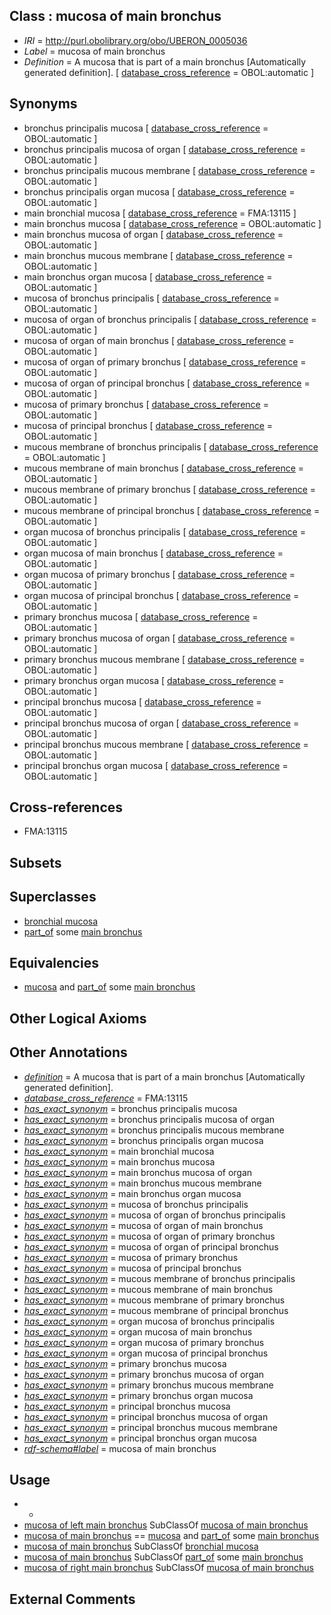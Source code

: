 
## Class : mucosa of main bronchus

 * *IRI* = http://purl.obolibrary.org/obo/UBERON_0005036
 * *Label* = mucosa of main bronchus
 * *Definition* = A mucosa that is part of a main bronchus [Automatically generated definition]. [ [database_cross_reference](../../ef/oboInOwl#hasDbXref.md) = OBOL:automatic ]

## Synonyms

 * bronchus principalis mucosa [ [database_cross_reference](../../ef/oboInOwl#hasDbXref.md) = OBOL:automatic ]
 * bronchus principalis mucosa of organ [ [database_cross_reference](../../ef/oboInOwl#hasDbXref.md) = OBOL:automatic ]
 * bronchus principalis mucous membrane [ [database_cross_reference](../../ef/oboInOwl#hasDbXref.md) = OBOL:automatic ]
 * bronchus principalis organ mucosa [ [database_cross_reference](../../ef/oboInOwl#hasDbXref.md) = OBOL:automatic ]
 * main bronchial mucosa [ [database_cross_reference](../../ef/oboInOwl#hasDbXref.md) = FMA:13115 ]
 * main bronchus mucosa [ [database_cross_reference](../../ef/oboInOwl#hasDbXref.md) = OBOL:automatic ]
 * main bronchus mucosa of organ [ [database_cross_reference](../../ef/oboInOwl#hasDbXref.md) = OBOL:automatic ]
 * main bronchus mucous membrane [ [database_cross_reference](../../ef/oboInOwl#hasDbXref.md) = OBOL:automatic ]
 * main bronchus organ mucosa [ [database_cross_reference](../../ef/oboInOwl#hasDbXref.md) = OBOL:automatic ]
 * mucosa of bronchus principalis [ [database_cross_reference](../../ef/oboInOwl#hasDbXref.md) = OBOL:automatic ]
 * mucosa of organ of bronchus principalis [ [database_cross_reference](../../ef/oboInOwl#hasDbXref.md) = OBOL:automatic ]
 * mucosa of organ of main bronchus [ [database_cross_reference](../../ef/oboInOwl#hasDbXref.md) = OBOL:automatic ]
 * mucosa of organ of primary bronchus [ [database_cross_reference](../../ef/oboInOwl#hasDbXref.md) = OBOL:automatic ]
 * mucosa of organ of principal bronchus [ [database_cross_reference](../../ef/oboInOwl#hasDbXref.md) = OBOL:automatic ]
 * mucosa of primary bronchus [ [database_cross_reference](../../ef/oboInOwl#hasDbXref.md) = OBOL:automatic ]
 * mucosa of principal bronchus [ [database_cross_reference](../../ef/oboInOwl#hasDbXref.md) = OBOL:automatic ]
 * mucous membrane of bronchus principalis [ [database_cross_reference](../../ef/oboInOwl#hasDbXref.md) = OBOL:automatic ]
 * mucous membrane of main bronchus [ [database_cross_reference](../../ef/oboInOwl#hasDbXref.md) = OBOL:automatic ]
 * mucous membrane of primary bronchus [ [database_cross_reference](../../ef/oboInOwl#hasDbXref.md) = OBOL:automatic ]
 * mucous membrane of principal bronchus [ [database_cross_reference](../../ef/oboInOwl#hasDbXref.md) = OBOL:automatic ]
 * organ mucosa of bronchus principalis [ [database_cross_reference](../../ef/oboInOwl#hasDbXref.md) = OBOL:automatic ]
 * organ mucosa of main bronchus [ [database_cross_reference](../../ef/oboInOwl#hasDbXref.md) = OBOL:automatic ]
 * organ mucosa of primary bronchus [ [database_cross_reference](../../ef/oboInOwl#hasDbXref.md) = OBOL:automatic ]
 * organ mucosa of principal bronchus [ [database_cross_reference](../../ef/oboInOwl#hasDbXref.md) = OBOL:automatic ]
 * primary bronchus mucosa [ [database_cross_reference](../../ef/oboInOwl#hasDbXref.md) = OBOL:automatic ]
 * primary bronchus mucosa of organ [ [database_cross_reference](../../ef/oboInOwl#hasDbXref.md) = OBOL:automatic ]
 * primary bronchus mucous membrane [ [database_cross_reference](../../ef/oboInOwl#hasDbXref.md) = OBOL:automatic ]
 * primary bronchus organ mucosa [ [database_cross_reference](../../ef/oboInOwl#hasDbXref.md) = OBOL:automatic ]
 * principal bronchus mucosa [ [database_cross_reference](../../ef/oboInOwl#hasDbXref.md) = OBOL:automatic ]
 * principal bronchus mucosa of organ [ [database_cross_reference](../../ef/oboInOwl#hasDbXref.md) = OBOL:automatic ]
 * principal bronchus mucous membrane [ [database_cross_reference](../../ef/oboInOwl#hasDbXref.md) = OBOL:automatic ]
 * principal bronchus organ mucosa [ [database_cross_reference](../../ef/oboInOwl#hasDbXref.md) = OBOL:automatic ]

## Cross-references

 * FMA:13115

## Subsets


## Superclasses

 * [bronchial mucosa](../../UBERON/10/UBERON_0000410.md)
 * [part_of](../../BFO/50/BFO_0000050.md) some [main bronchus](../../UBERON/82/UBERON_0002182.md)

## Equivalencies

 * [mucosa](../../UBERON/44/UBERON_0000344.md) and [part_of](../../BFO/50/BFO_0000050.md) some [main bronchus](../../UBERON/82/UBERON_0002182.md)

## Other Logical Axioms


## Other Annotations

 * *[definition](../../IAO/15/IAO_0000115.md)* = A mucosa that is part of a main bronchus [Automatically generated definition].
 * *[database_cross_reference](../../ef/oboInOwl#hasDbXref.md)* = FMA:13115
 * *[has_exact_synonym](../../ym/oboInOwl#hasExactSynonym.md)* = bronchus principalis mucosa
 * *[has_exact_synonym](../../ym/oboInOwl#hasExactSynonym.md)* = bronchus principalis mucosa of organ
 * *[has_exact_synonym](../../ym/oboInOwl#hasExactSynonym.md)* = bronchus principalis mucous membrane
 * *[has_exact_synonym](../../ym/oboInOwl#hasExactSynonym.md)* = bronchus principalis organ mucosa
 * *[has_exact_synonym](../../ym/oboInOwl#hasExactSynonym.md)* = main bronchial mucosa
 * *[has_exact_synonym](../../ym/oboInOwl#hasExactSynonym.md)* = main bronchus mucosa
 * *[has_exact_synonym](../../ym/oboInOwl#hasExactSynonym.md)* = main bronchus mucosa of organ
 * *[has_exact_synonym](../../ym/oboInOwl#hasExactSynonym.md)* = main bronchus mucous membrane
 * *[has_exact_synonym](../../ym/oboInOwl#hasExactSynonym.md)* = main bronchus organ mucosa
 * *[has_exact_synonym](../../ym/oboInOwl#hasExactSynonym.md)* = mucosa of bronchus principalis
 * *[has_exact_synonym](../../ym/oboInOwl#hasExactSynonym.md)* = mucosa of organ of bronchus principalis
 * *[has_exact_synonym](../../ym/oboInOwl#hasExactSynonym.md)* = mucosa of organ of main bronchus
 * *[has_exact_synonym](../../ym/oboInOwl#hasExactSynonym.md)* = mucosa of organ of primary bronchus
 * *[has_exact_synonym](../../ym/oboInOwl#hasExactSynonym.md)* = mucosa of organ of principal bronchus
 * *[has_exact_synonym](../../ym/oboInOwl#hasExactSynonym.md)* = mucosa of primary bronchus
 * *[has_exact_synonym](../../ym/oboInOwl#hasExactSynonym.md)* = mucosa of principal bronchus
 * *[has_exact_synonym](../../ym/oboInOwl#hasExactSynonym.md)* = mucous membrane of bronchus principalis
 * *[has_exact_synonym](../../ym/oboInOwl#hasExactSynonym.md)* = mucous membrane of main bronchus
 * *[has_exact_synonym](../../ym/oboInOwl#hasExactSynonym.md)* = mucous membrane of primary bronchus
 * *[has_exact_synonym](../../ym/oboInOwl#hasExactSynonym.md)* = mucous membrane of principal bronchus
 * *[has_exact_synonym](../../ym/oboInOwl#hasExactSynonym.md)* = organ mucosa of bronchus principalis
 * *[has_exact_synonym](../../ym/oboInOwl#hasExactSynonym.md)* = organ mucosa of main bronchus
 * *[has_exact_synonym](../../ym/oboInOwl#hasExactSynonym.md)* = organ mucosa of primary bronchus
 * *[has_exact_synonym](../../ym/oboInOwl#hasExactSynonym.md)* = organ mucosa of principal bronchus
 * *[has_exact_synonym](../../ym/oboInOwl#hasExactSynonym.md)* = primary bronchus mucosa
 * *[has_exact_synonym](../../ym/oboInOwl#hasExactSynonym.md)* = primary bronchus mucosa of organ
 * *[has_exact_synonym](../../ym/oboInOwl#hasExactSynonym.md)* = primary bronchus mucous membrane
 * *[has_exact_synonym](../../ym/oboInOwl#hasExactSynonym.md)* = primary bronchus organ mucosa
 * *[has_exact_synonym](../../ym/oboInOwl#hasExactSynonym.md)* = principal bronchus mucosa
 * *[has_exact_synonym](../../ym/oboInOwl#hasExactSynonym.md)* = principal bronchus mucosa of organ
 * *[has_exact_synonym](../../ym/oboInOwl#hasExactSynonym.md)* = principal bronchus mucous membrane
 * *[has_exact_synonym](../../ym/oboInOwl#hasExactSynonym.md)* = principal bronchus organ mucosa
 * *[rdf-schema#label](../../el/rdf-schema#label.md)* = mucosa of main bronchus

## Usage

 * -
 * [mucosa of left main bronchus](../../UBERON/35/UBERON_0005035.md) SubClassOf [mucosa of main bronchus](../../UBERON/36/UBERON_0005036.md)
 * [mucosa of main bronchus](../../UBERON/36/UBERON_0005036.md) == [mucosa](../../UBERON/44/UBERON_0000344.md) and [part_of](../../BFO/50/BFO_0000050.md) some [main bronchus](../../UBERON/82/UBERON_0002182.md)
 * [mucosa of main bronchus](../../UBERON/36/UBERON_0005036.md) SubClassOf [bronchial mucosa](../../UBERON/10/UBERON_0000410.md)
 * [mucosa of main bronchus](../../UBERON/36/UBERON_0005036.md) SubClassOf [part_of](../../BFO/50/BFO_0000050.md) some [main bronchus](../../UBERON/82/UBERON_0002182.md)
 * [mucosa of right main bronchus](../../UBERON/34/UBERON_0005034.md) SubClassOf [mucosa of main bronchus](../../UBERON/36/UBERON_0005036.md)

## External Comments

